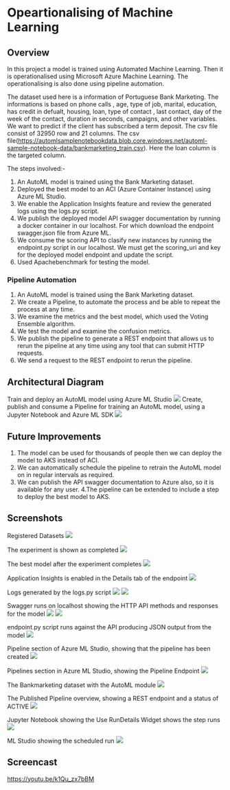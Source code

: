 # Opeartionalising of Machine Learning
## Overview
In this project a model is trained using Automated Machine Learning. Then it is operationalised using Microsoft Azure Machine Learning. The operationalising is also done using pipeline automation.

The dataset used here is a information of Portuguese Bank Marketing. The informations is based on phone calls , age, type of job, marital, education, has credit in defualt, housing, loan, type of contact , last contact, day of the week of the contact, duration in seconds, campaigns, and other variables. We want to predict if the client has subscribed a term deposit.
The csv file consist of 32950 row and 21 columns. The csv file(https://automlsamplenotebookdata.blob.core.windows.net/automl-sample-notebook-data/bankmarketing_train.csv). Here the loan column is the targeted column.

The steps involved:-
1. An AutoML model is trained using the Bank Marketing dataset.
2. Deployed the best model to an ACI (Azure Container Instance) using Azure ML Studio.
3. We enable the Application Insights feature and review the generated logs using the logs.py script.
4. We publish the deployed model API swagger documentation by running a docker container in our localhost. For which download the endpoint swagger.json file from Azure ML.
5. We consume the scoring API to clasify new instances by running the endpoint.py script in our localhost. We must get the scoring_uri and key for the deployed model endpoint and update the script.
6. Used Apachebenchmark for testing the model.

### Pipeline Automation
1. An AutoML model is trained using the Bank Marketing dataset.
2. We create a Pipeline, to automate the process and be able to repeat the process at any time.
3. We examine the metrics and the best model, which used the Voting Ensemble algorithm.
4. We test the model and examine the confusion metrics.
5. We publish the pipeline to generate a REST endpoint that allows us to rerun the pipeline at any time using any tool that can submit HTTP requests.
6. We send a request to the REST endpoint to rerun the pipeline.

## Architectural Diagram
Train and deploy an AutoML model using Azure ML Studio
![](/Images/Arch_1.png)
Create, publish and consume a Pipeline for training an AutoML model, using a Jupyter Notebook and Azure ML SDK
![](Images/Arch_2.png)

## Future Improvements
1. The model can be used for thousands of people then we can deploy the model to AKS instead of ACI.
2. We can automatically schedule the pipeline to retrain the AutoML model on in regular intervals as required.
3. We can publish the API swagger documentation to Azure also, so it is available for any user.
4.The pipeline can be extended to include a step to deploy the best model to AKS.

## Screenshots

Registered Datasets
![](Images/bank_dataset.png)

The experiment is shown as completed
![](Images/AutoML_model.png)

The best model after the experiment completes
![](Images/AutoML_model.png)

Application Insights is enabled in the Details tab of the endpoint
![](Images/application_in.png)

Logs generated by the logs.py script
![](Images/logs_1.png)
![](Images/logs_2.png)

Swagger runs on localhost showing the HTTP API methods and responses for the model
![](Images/swagger_1.png)
![](Images/Swagger_2.png)

endpoint.py script runs against the API producing JSON output from the model
![](Images/endpoint_result.png)

Pipeline section of Azure ML Studio, showing that the pipeline has been created
![](Images/pipeline_created.png)

Pipelines section in Azure ML Studio, showing the Pipeline Endpoint
![](Images/pipeline_endpoints.png)

The Bankmarketing dataset with the AutoML module
![](Images/bank_dataset.png)

The Published Pipeline overview, showing a REST endpoint and a status of ACTIVE
![](Images/pipeline_overview_page.png)

Jupyter Notebook showing the Use RunDetails Widget shows the step runs
![](Images/rundetails_page.png)

ML Studio showing the scheduled run
![](Images/schdule_pipeline.png)

## Screencast

https://youtu.be/k1Qu_zx7bBM
